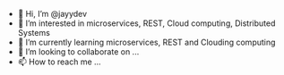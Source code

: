 - 👋 Hi, I’m @jayydev
- 👀 I’m interested in microservices, REST, Cloud computing, Distributed Systems
- 🌱 I’m currently learning microservices, REST and Clouding computing
- 💞️ I’m looking to collaborate on ...
- 📫 How to reach me ...

<!---
jayydev/jayydev is a ✨ special ✨ repository because its `README.md` (this file) appears on your GitHub profile.
You can click the Preview link to take a look at your changes.
--->
